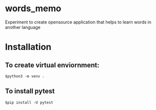 # words_memo
Experiment to create opensource application that helps to learn words in another language

# Installation
## To create virtual enviornment:
```
$python3 -m venv .
```

## To install pytest
```
$pip install -U pytest
```
